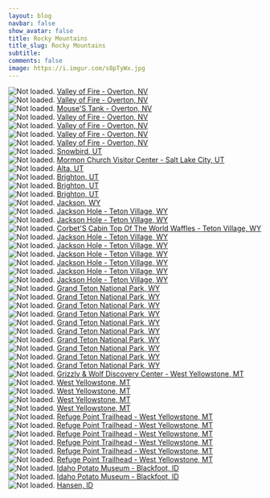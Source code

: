 ```yaml
---
layout: blog
navbar: false
show_avatar: false
title: Rocky Mountains
title_slug: Rocky Mountains
subtitle: 
comments: false
image: https://i.imgur.com/s8pTyWx.jpg
---
```


<div class="img-container">
  <img src="https://i.imgur.com/s8pTyWx.jpg" alt="Not loaded." class="center-block">
  <a href="https://www.google.com/maps/search/?api=1&query=36.4317776,-114.4481667" target="_blank">
    <span class="img-caption-corner" style="display: inline;">Valley of Fire - Overton, NV</span>
  </a>  
</div> 


<div class="img-container">
  <img src="https://i.imgur.com/sqdHyXB.jpg" alt="Not loaded." class="center-block">
  <a href="https://www.google.com/maps/search/?api=1&query=36.4397722,-114.5146028" target="_blank">
    <span class="img-caption-corner" style="display: inline;">Valley of Fire - Overton, NV</span>
  </a>  
</div> 


<div class="img-container">
  <img src="https://i.imgur.com/e7AYtTJ.jpg" alt="Not loaded." class="center-block">
  <a href="https://www.google.com/maps/search/?api=1&query=36.4372724,-114.5121384" target="_blank">
    <span class="img-caption-corner" style="display: inline;">Mouse&#x27;S Tank - Overton, NV</span>
  </a>  
</div> 


<div class="img-container">
  <img src="https://i.imgur.com/TUwTq7E.jpg" alt="Not loaded." class="center-block">
  <a href="https://www.google.com/maps/search/?api=1&query=36.4382125,-114.5121820" target="_blank">
    <span class="img-caption-corner" style="display: inline;">Valley of Fire - Overton, NV</span>
  </a>  
</div> 


<div class="img-container">
  <img src="https://i.imgur.com/9ZQMaLv.jpg" alt="Not loaded." class="center-block">
  <a href="https://www.google.com/maps/search/?api=1&query=36.4627971,-114.5219808" target="_blank">
    <span class="img-caption-corner" style="display: inline;">Valley of Fire - Overton, NV</span>
  </a>  
</div> 


<div class="img-container">
  <img src="https://i.imgur.com/4NL5ASi.jpg" alt="Not loaded." class="center-block">
  <a href="https://www.google.com/maps/search/?api=1&query=36.4872363,-114.5293639" target="_blank">
    <span class="img-caption-corner" style="display: inline;">Valley of Fire - Overton, NV</span>
  </a>  
</div> 


<div class="img-container">
  <img src="https://i.imgur.com/U1AYyK1.jpg" alt="Not loaded." class="center-block">
  <a href="https://www.google.com/maps/search/?api=1&query=36.4842283,-114.5224361" target="_blank">
    <span class="img-caption-corner" style="display: inline;">Valley of Fire - Overton, NV</span>
  </a>  
</div> 


<div class="img-container">
  <img src="https://i.imgur.com/vBxok8A.jpg" alt="Not loaded." class="center-block">
  <a href="https://www.google.com/maps/search/?api=1&query=40.5611111,-111.6290278" target="_blank">
    <span class="img-caption-corner" style="display: inline;">Snowbird, UT</span>
  </a>  
</div> 


<div class="img-container">
  <img src="https://i.imgur.com/JXBl2Gv.jpg" alt="Not loaded." class="center-block">
  <a href="https://www.google.com/maps/search/?api=1&query=40.7743139,-111.8889528" target="_blank">
    <span class="img-caption-corner" style="display: inline;">Mormon Church Visitor Center - Salt Lake City, UT</span>
  </a>  
</div> 


<div class="img-container">
  <img src="https://i.imgur.com/f31qQD3.jpg" alt="Not loaded." class="center-block">
  <a href="https://www.google.com/maps/search/?api=1&query=40.5840944,-111.6380694" target="_blank">
    <span class="img-caption-corner" style="display: inline;">Alta, UT</span>
  </a>  
</div> 


<div class="img-container">
  <img src="https://i.imgur.com/uuelnd2.jpg" alt="Not loaded." class="center-block">
  <a href="https://www.google.com/maps/search/?api=1&query=40.5954139,-111.5943000" target="_blank">
    <span class="img-caption-corner" style="display: inline;">Brighton, UT</span>
  </a>  
</div> 


<div class="img-container">
  <img src="https://i.imgur.com/1VnIf2b.jpg" alt="Not loaded." class="center-block">
  <a href="https://www.google.com/maps/search/?api=1&query=40.6034611,-111.6122194" target="_blank">
    <span class="img-caption-corner" style="display: inline;">Brighton, UT</span>
  </a>  
</div> 


<div class="img-container">
  <img src="https://i.imgur.com/CoUIud3.jpg" alt="Not loaded." class="center-block">
  <a href="https://www.google.com/maps/search/?api=1&query=40.5954861,-111.5610278" target="_blank">
    <span class="img-caption-corner" style="display: inline;">Brighton, UT</span>
  </a>  
</div> 


<div class="img-container">
  <img src="https://i.imgur.com/kCXM6nY.jpg" alt="Not loaded." class="center-block">
  <a href="https://www.google.com/maps/search/?api=1&query=43.4802361,-110.7622222" target="_blank">
    <span class="img-caption-corner" style="display: inline;">Jackson, WY</span>
  </a>  
</div> 


<div class="img-container">
  <img src="https://i.imgur.com/C7Smt1a.jpg" alt="Not loaded." class="center-block">
  <a href="https://www.google.com/maps/search/?api=1&query=43.5972778,-110.8703778" target="_blank">
    <span class="img-caption-corner" style="display: inline;">Jackson Hole - Teton Village, WY</span>
  </a>  
</div> 


<div class="img-container">
  <img src="https://i.imgur.com/sIsvfuv.jpg" alt="Not loaded." class="center-block">
  <a href="https://www.google.com/maps/search/?api=1&query=43.5972750,-110.8702778" target="_blank">
    <span class="img-caption-corner" style="display: inline;">Jackson Hole - Teton Village, WY</span>
  </a>  
</div> 


<div class="img-container">
  <img src="https://i.imgur.com/GzNqW7v.jpg" alt="Not loaded." class="center-block">
  <a href="https://www.google.com/maps/search/?api=1&query=43.5972444,-110.8704222" target="_blank">
    <span class="img-caption-corner" style="display: inline;">Corbet&#x27;S Cabin Top Of The World Waffles - Teton Village, WY</span>
  </a>  
</div> 


<div class="img-container">
  <img src="https://i.imgur.com/5OwCMMu.jpg" alt="Not loaded." class="center-block">
  <a href="https://www.google.com/maps/search/?api=1&query=43.5972139,-110.8703000" target="_blank">
    <span class="img-caption-corner" style="display: inline;">Jackson Hole - Teton Village, WY</span>
  </a>  
</div> 


<div class="img-container">
  <img src="https://i.imgur.com/RalM5jM.jpg" alt="Not loaded." class="center-block">
  <a href="https://www.google.com/maps/search/?api=1&query=43.5940444,-110.8738472" target="_blank">
    <span class="img-caption-corner" style="display: inline;">Jackson Hole - Teton Village, WY</span>
  </a>  
</div> 


<div class="img-container">
  <img src="https://i.imgur.com/bLLv5up.jpg" alt="Not loaded." class="center-block">
  <a href="https://www.google.com/maps/search/?api=1&query=43.5867167,-110.8615028" target="_blank">
    <span class="img-caption-corner" style="display: inline;">Jackson Hole - Teton Village, WY</span>
  </a>  
</div> 


<div class="img-container">
  <img src="https://i.imgur.com/657hpJP.jpg" alt="Not loaded." class="center-block">
  <a href="https://www.google.com/maps/search/?api=1&query=43.5923222,-110.8628167" target="_blank">
    <span class="img-caption-corner" style="display: inline;">Jackson Hole - Teton Village, WY</span>
  </a>  
</div> 


<div class="img-container">
  <img src="https://i.imgur.com/Hl84N8E.jpg" alt="Not loaded." class="center-block">
  <a href="https://www.google.com/maps/search/?api=1&query=43.6091611,-110.8323528" target="_blank">
    <span class="img-caption-corner" style="display: inline;">Jackson Hole - Teton Village, WY</span>
  </a>  
</div> 


<div class="img-container">
  <img src="https://i.imgur.com/TLiPjYG.jpg" alt="Not loaded." class="center-block">
  <a href="https://www.google.com/maps/search/?api=1&query=43.5945389,-110.8670361" target="_blank">
    <span class="img-caption-corner" style="display: inline;">Jackson Hole - Teton Village, WY</span>
  </a>  
</div> 


<div class="img-container">
  <img src="https://i.imgur.com/zODdGfB.jpg" alt="Not loaded." class="center-block">
  <a href="https://www.google.com/maps/search/?api=1&query=43.7032472,-110.7449806" target="_blank">
    <span class="img-caption-corner" style="display: inline;">Grand Teton National Park, WY</span>
  </a>  
</div> 


<div class="img-container">
  <img src="https://i.imgur.com/pFE8hi4.jpg" alt="Not loaded." class="center-block">
  <a href="https://www.google.com/maps/search/?api=1&query=43.7032972,-110.7449417" target="_blank">
    <span class="img-caption-corner" style="display: inline;">Grand Teton National Park, WY</span>
  </a>  
</div> 


<div class="img-container">
  <img src="https://i.imgur.com/0gHpl2q.jpg" alt="Not loaded." class="center-block">
  <a href="https://www.google.com/maps/search/?api=1&query=43.7122833,-110.7557361" target="_blank">
    <span class="img-caption-corner" style="display: inline;">Grand Teton National Park, WY</span>
  </a>  
</div> 


<div class="img-container">
  <img src="https://i.imgur.com/9fwQ54l.jpg" alt="Not loaded." class="center-block">
  <a href="https://www.google.com/maps/search/?api=1&query=43.7123417,-110.7557000" target="_blank">
    <span class="img-caption-corner" style="display: inline;">Grand Teton National Park, WY</span>
  </a>  
</div> 


<div class="img-container">
  <img src="https://i.imgur.com/GDfJFEW.jpg" alt="Not loaded." class="center-block">
  <a href="https://www.google.com/maps/search/?api=1&query=43.7012944,-110.7424861" target="_blank">
    <span class="img-caption-corner" style="display: inline;">Grand Teton National Park, WY</span>
  </a>  
</div> 


<div class="img-container">
  <img src="https://i.imgur.com/Y1Y5NqV.jpg" alt="Not loaded." class="center-block">
  <a href="https://www.google.com/maps/search/?api=1&query=43.6911667,-110.6733389" target="_blank">
    <span class="img-caption-corner" style="display: inline;">Grand Teton National Park, WY</span>
  </a>  
</div> 


<div class="img-container">
  <img src="https://i.imgur.com/aLOVlW6.jpg" alt="Not loaded." class="center-block">
  <a href="https://www.google.com/maps/search/?api=1&query=43.8725583,-110.5735083" target="_blank">
    <span class="img-caption-corner" style="display: inline;">Grand Teton National Park, WY</span>
  </a>  
</div> 


<div class="img-container">
  <img src="https://i.imgur.com/w90vFjK.jpg" alt="Not loaded." class="center-block">
  <a href="https://www.google.com/maps/search/?api=1&query=43.7543528,-110.6238472" target="_blank">
    <span class="img-caption-corner" style="display: inline;">Grand Teton National Park, WY</span>
  </a>  
</div> 


<div class="img-container">
  <img src="https://i.imgur.com/Fip1m1C.jpg" alt="Not loaded." class="center-block">
  <a href="https://www.google.com/maps/search/?api=1&query=43.7542000,-110.6238250" target="_blank">
    <span class="img-caption-corner" style="display: inline;">Grand Teton National Park, WY</span>
  </a>  
</div> 


<div class="img-container">
  <img src="https://i.imgur.com/jx3oO0z.jpg" alt="Not loaded." class="center-block">
  <a href="https://www.google.com/maps/search/?api=1&query=43.7179861,-110.6603472" target="_blank">
    <span class="img-caption-corner" style="display: inline;">Grand Teton National Park, WY</span>
  </a>  
</div> 


<div class="img-container">
  <img src="https://i.imgur.com/oynF5LA.jpg" alt="Not loaded." class="center-block">
  <a href="https://www.google.com/maps/search/?api=1&query=44.6567722,-111.0984500" target="_blank">
    <span class="img-caption-corner" style="display: inline;">Grizzly &amp; Wolf Discovery Center - West Yellowstone, MT</span>
  </a>  
</div> 


<div class="img-container">
  <img src="https://i.imgur.com/13XNnCs.jpg" alt="Not loaded." class="center-block">
  <a href="https://www.google.com/maps/search/?api=1&query=44.6587639,-111.0974972" target="_blank">
    <span class="img-caption-corner" style="display: inline;">West Yellowstone, MT</span>
  </a>  
</div> 


<div class="img-container">
  <img src="https://i.imgur.com/5seLPJB.jpg" alt="Not loaded." class="center-block">
  <a href="https://www.google.com/maps/search/?api=1&query=44.6588556,-111.0975278" target="_blank">
    <span class="img-caption-corner" style="display: inline;">West Yellowstone, MT</span>
  </a>  
</div> 


<div class="img-container">
  <img src="https://i.imgur.com/LyV2fOq.jpg" alt="Not loaded." class="center-block">
  <a href="https://www.google.com/maps/search/?api=1&query=44.6595333,-111.0886306" target="_blank">
    <span class="img-caption-corner" style="display: inline;">West Yellowstone, MT</span>
  </a>  
</div> 


<div class="img-container">
  <img src="https://i.imgur.com/bCRgJXz.jpg" alt="Not loaded." class="center-block">
  <a href="https://www.google.com/maps/search/?api=1&query=44.6587861,-111.0721278" target="_blank">
    <span class="img-caption-corner" style="display: inline;">West Yellowstone, MT</span>
  </a>  
</div> 


<div class="img-container">
  <img src="https://i.imgur.com/w4cSlyk.jpg" alt="Not loaded." class="center-block">
  <a href="https://www.google.com/maps/search/?api=1&query=44.8677833,-111.3562778" target="_blank">
    <span class="img-caption-corner" style="display: inline;">Refuge Point Trailhead - West Yellowstone, MT</span>
  </a>  
</div> 


<div class="img-container">
  <img src="https://i.imgur.com/CbZ0GtK.jpg" alt="Not loaded." class="center-block">
  <a href="https://www.google.com/maps/search/?api=1&query=44.8674139,-111.3557278" target="_blank">
    <span class="img-caption-corner" style="display: inline;">Refuge Point Trailhead - West Yellowstone, MT</span>
  </a>  
</div> 


<div class="img-container">
  <img src="https://i.imgur.com/nYeVL60.jpg" alt="Not loaded." class="center-block">
  <a href="https://www.google.com/maps/search/?api=1&query=44.8672722,-111.3552861" target="_blank">
    <span class="img-caption-corner" style="display: inline;">Refuge Point Trailhead - West Yellowstone, MT</span>
  </a>  
</div> 


<div class="img-container">
  <img src="https://i.imgur.com/ZJwh8cW.jpg" alt="Not loaded." class="center-block">
  <a href="https://www.google.com/maps/search/?api=1&query=44.8646056,-111.3522333" target="_blank">
    <span class="img-caption-corner" style="display: inline;">Refuge Point Trailhead - West Yellowstone, MT</span>
  </a>  
</div> 


<div class="img-container">
  <img src="https://i.imgur.com/ZowvIOu.jpg" alt="Not loaded." class="center-block">
  <a href="https://www.google.com/maps/search/?api=1&query=44.8661806,-111.3531278" target="_blank">
    <span class="img-caption-corner" style="display: inline;">Refuge Point Trailhead - West Yellowstone, MT</span>
  </a>  
</div> 


<div class="img-container">
  <img src="https://i.imgur.com/0OV17Fb.jpg" alt="Not loaded." class="center-block">
  <a href="https://www.google.com/maps/search/?api=1&query=44.8667722,-111.3541111" target="_blank">
    <span class="img-caption-corner" style="display: inline;">Refuge Point Trailhead - West Yellowstone, MT</span>
  </a>  
</div> 


<div class="img-container">
  <img src="https://i.imgur.com/GcbKH69.jpg" alt="Not loaded." class="center-block">
  <a href="https://www.google.com/maps/search/?api=1&query=43.1895861,-112.3438806" target="_blank">
    <span class="img-caption-corner" style="display: inline;">Idaho Potato Museum - Blackfoot, ID</span>
  </a>  
</div> 


<div class="img-container">
  <img src="https://i.imgur.com/4HnV6Dc.jpg" alt="Not loaded." class="center-block">
  <a href="https://www.google.com/maps/search/?api=1&query=43.1896583,-112.3436361" target="_blank">
    <span class="img-caption-corner" style="display: inline;">Idaho Potato Museum - Blackfoot, ID</span>
  </a>  
</div> 


<div class="img-container">
  <img src="https://i.imgur.com/94difcW.jpg" alt="Not loaded." class="center-block">
  <a href="https://www.google.com/maps/search/?api=1&query=42.5661306,-114.3007583" target="_blank">
    <span class="img-caption-corner" style="display: inline;">Hansen, ID</span>
  </a>  
</div> 

